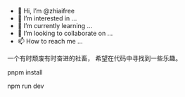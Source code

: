 - 👋 Hi, I’m @zhiaifree
- 👀 I’m interested in ...
- 🌱 I’m currently learning ...
- 💞️ I’m looking to collaborate on ...
- 📫 How to reach me ...

<!---
zhiaifree/zhiaifree is a ✨ special ✨ repository because its `README.md` (this file) appears on your GitHub profile.
You can click the Preview link to take a look at your changes.
--->
一个有时颓废有时奋进的社畜，
希望在代码中寻找到一些乐趣。


pnpm install

npm run dev